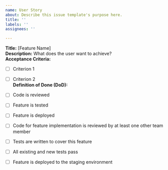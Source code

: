 ```yaml
---
name: User Story
about: Describe this issue template's purpose here.
title: ''
labels: ''
assignees: ''

---
```


**Title:** [Feature Name]  
**Description:** What does the user want to achieve?  
**Acceptance Criteria:**  
- [ ] Criterion 1  
- [ ] Criterion 2  
**Definition of Done (DoD):**  
- [ ] Code is reviewed  
- [ ] Feature is tested  
- [ ] Feature is deployed

- [ ] Code for feature implementation is reviewed by at least one other team member 
- [ ] Tests are written to cover this feature 
- [ ] All existing and new tests pass 
- [ ] Feature is deployed to the staging environment
